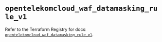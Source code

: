 # `opentelekomcloud_waf_datamasking_rule_v1`

Refer to the Terraform Registry for docs: [`opentelekomcloud_waf_datamasking_rule_v1`](https://registry.terraform.io/providers/opentelekomcloud/opentelekomcloud/1.36.42/docs/resources/waf_datamasking_rule_v1).
